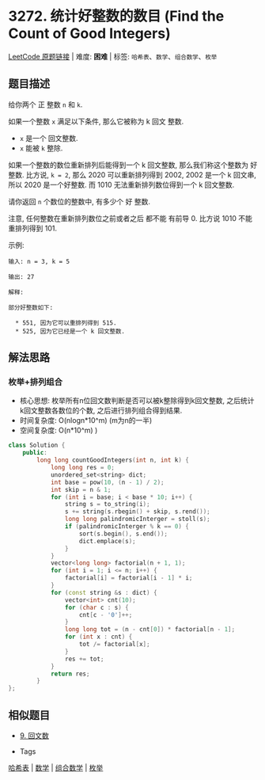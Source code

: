# 3272. 统计好整数的数目 (Find the Count of Good Integers)

[LeetCode 原题链接](https://leetcode.cn/problems/find-the-count-of-good-integers/) | 难度: **困难** | 标签: `哈希表`、`数学`、`组合数学`、`枚举`

## 题目描述

给你两个 正 整数 `n` 和 `k`.

如果一个整数 `x` 满足以下条件, 那么它被称为 k 回文 整数.

- `x` 是一个 回文整数.
- `x` 能被 `k` 整除.

如果一个整数的数位重新排列后能得到一个 k 回文整数, 那么我们称这个整数为 好 整数. 比方说, `k = 2`, 那么 2020 可以重新排列得到 2002, 2002 是一个 k 回文串, 所以 2020 是一个好整数. 而 1010 无法重新排列数位得到一个 k 回文整数.

请你返回 `n` 个数位的整数中, 有多少个 好 整数.

注意, 任何整数在重新排列数位之前或者之后 都不能 有前导 0. 比方说 1010 不能重排列得到 101.

示例:

```plaintext
输入: n = 3, k = 5

输出: 27

解释:

部分好整数如下:

  * 551, 因为它可以重排列得到 515.
  * 525, 因为它已经是一个 k 回文整数.
```

## 解法思路

### 枚举+排列组合

- 核心思想: 枚举所有n位回文数判断是否可以被k整除得到k回文整数, 之后统计k回文整数各数位的个数, 之后进行排列组合得到结果.
- 时间复杂度: O(nlogn*10^m) (m为n的一半)
- 空间复杂度: O(n*10^m) )

```cpp
class Solution {
    public:
        long long countGoodIntegers(int n, int k) {
            long long res = 0;
            unordered_set<string> dict;
            int base = pow(10, (n - 1) / 2);
            int skip = n & 1;
            for (int i = base; i < base * 10; i++) {
                string s = to_string(i);
                s += string(s.rbegin() + skip, s.rend());
                long long palindromicInterger = stoll(s);
                if (palindromicInterger % k == 0) {
                    sort(s.begin(), s.end());
                    dict.emplace(s);
                }
            }
            vector<long long> factorial(n + 1, 1);
            for (int i = 1; i <= n; i++) {
                factorial[i] = factorial[i - 1] * i;
            }
            for (const string &s : dict) {
                vector<int> cnt(10);
                for (char c : s) {
                    cnt[c - '0']++;
                }
                long long tot = (n - cnt[0]) * factorial[n - 1];
                for (int x : cnt) {
                    tot /= factorial[x];
                }
                res += tot;
            }
            return res;
        }
};
```

## 相似题目

- [9. 回文数](https://leetcode.cn/problems/palindrome-number/)

- Tags

[哈希表](/tags/hash-table.md) | [数学](/tags/math.md) | [组合数学](/tags/combinatorics.md) | [枚举](/tags/enumeration.md)
